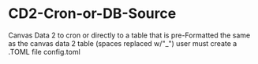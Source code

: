 # CD2-Cron-or-DB-Source
Canvas Data 2 to cron or directly to a table that is pre-Formatted the same as the canvas data 2 table (spaces replaced w/"_")
user must create a .TOML file config.toml 
